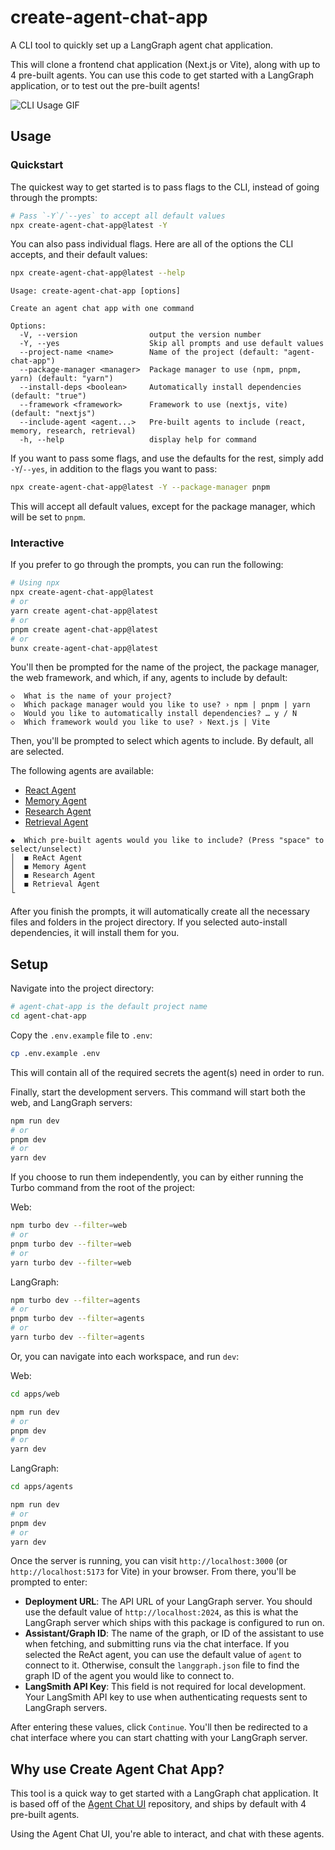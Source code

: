 # create-agent-chat-app

A CLI tool to quickly set up a LangGraph agent chat application.

This will clone a frontend chat application (Next.js or Vite), along with up to 4 pre-built agents. You can use this code to get started with a LangGraph application, or to test out the pre-built agents!

![CLI Usage GIF](./static/demo.gif)

## Usage

### Quickstart

The quickest way to get started is to pass flags to the CLI, instead of going through the prompts:

```bash
# Pass `-Y`/`--yes` to accept all default values
npx create-agent-chat-app@latest -Y
```

You can also pass individual flags. Here are all of the options the CLI accepts, and their default values:

```bash
npx create-agent-chat-app@latest --help
```

```
Usage: create-agent-chat-app [options]

Create an agent chat app with one command

Options:
  -V, --version                output the version number
  -Y, --yes                    Skip all prompts and use default values
  --project-name <name>        Name of the project (default: "agent-chat-app")
  --package-manager <manager>  Package manager to use (npm, pnpm, yarn) (default: "yarn")
  --install-deps <boolean>     Automatically install dependencies (default: "true")
  --framework <framework>      Framework to use (nextjs, vite) (default: "nextjs")
  --include-agent <agent...>   Pre-built agents to include (react, memory, research, retrieval)
  -h, --help                   display help for command
```

If you want to pass some flags, and use the defaults for the rest, simply add `-Y`/`--yes`, in addition to the flags you want to pass:

```bash
npx create-agent-chat-app@latest -Y --package-manager pnpm
```

This will accept all default values, except for the package manager, which will be set to `pnpm`.

### Interactive

If you prefer to go through the prompts, you can run the following:

```bash
# Using npx
npx create-agent-chat-app@latest
# or
yarn create agent-chat-app@latest
# or
pnpm create agent-chat-app@latest
# or
bunx create-agent-chat-app@latest
```

You'll then be prompted for the name of the project, the package manager, the web framework, and which, if any, agents to include by default:

```
◇  What is the name of your project?
◇  Which package manager would you like to use? › npm | pnpm | yarn
◇  Would you like to automatically install dependencies? … y / N
◇  Which framework would you like to use? › Next.js | Vite
```

Then, you'll be prompted to select which agents to include. By default, all are selected.

The following agents are available:

- [React Agent](https://github.com/langchain-ai/react-agent-js)
- [Memory Agent](https://github.com/langchain-ai/memory-agent-js)
- [Research Agent](https://github.com/langchain-ai/rag-research-agent-template-js)
- [Retrieval Agent](https://github.com/langchain-ai/retrieval-agent-template-js)

```
◆  Which pre-built agents would you like to include? (Press "space" to select/unselect)
│  ◼ ReAct Agent
│  ◼ Memory Agent
│  ◼ Research Agent
│  ◼ Retrieval Agent
└
```

After you finish the prompts, it will automatically create all the necessary files and folders in the project directory. If you selected auto-install dependencies, it will install them for you.

## Setup

Navigate into the project directory:

```bash
# agent-chat-app is the default project name
cd agent-chat-app
```

Copy the `.env.example` file to `.env`:

```bash
cp .env.example .env
```

This will contain all of the required secrets the agent(s) need in order to run.

Finally, start the development servers. This command will start both the web, and LangGraph servers:

```bash
npm run dev
# or
pnpm dev
# or
yarn dev
```

If you choose to run them independently, you can by either running the Turbo command from the root of the project:

Web:

```bash
npm turbo dev --filter=web
# or
pnpm turbo dev --filter=web
# or
yarn turbo dev --filter=web
```

LangGraph:

```bash
npm turbo dev --filter=agents
# or
pnpm turbo dev --filter=agents
# or
yarn turbo dev --filter=agents
```

Or, you can navigate into each workspace, and run `dev`:

Web:

```bash
cd apps/web

npm run dev
# or
pnpm dev
# or
yarn dev
```

LangGraph:

```bash
cd apps/agents

npm run dev
# or
pnpm dev
# or
yarn dev
```

Once the server is running, you can visit `http://localhost:3000` (or `http://localhost:5173` for Vite) in your browser. From there, you'll be prompted to enter:

- **Deployment URL**: The API URL of your LangGraph server. You should use the default value of `http://localhost:2024`, as this is what the LangGraph server which ships with this package is configured to run on.
- **Assistant/Graph ID**: The name of the graph, or ID of the assistant to use when fetching, and submitting runs via the chat interface. If you selected the ReAct agent, you can use the default value of `agent` to connect to it. Otherwise, consult the `langgraph.json` file to find the graph ID of the agent you would like to connect to.
- **LangSmith API Key**: This field is not required for local development. Your LangSmith API key to use when authenticating requests sent to LangGraph servers.

After entering these values, click `Continue`. You'll then be redirected to a chat interface where you can start chatting with your LangGraph server.

## Why use Create Agent Chat App?

This tool is a quick way to get started with a LangGraph chat application. It is based off of the [Agent Chat UI](https://github.com/langchain-ai/agent-chat-ui) repository, and ships by default with 4 pre-built agents.

Using the Agent Chat UI, you're able to interact, and chat with these agents.
